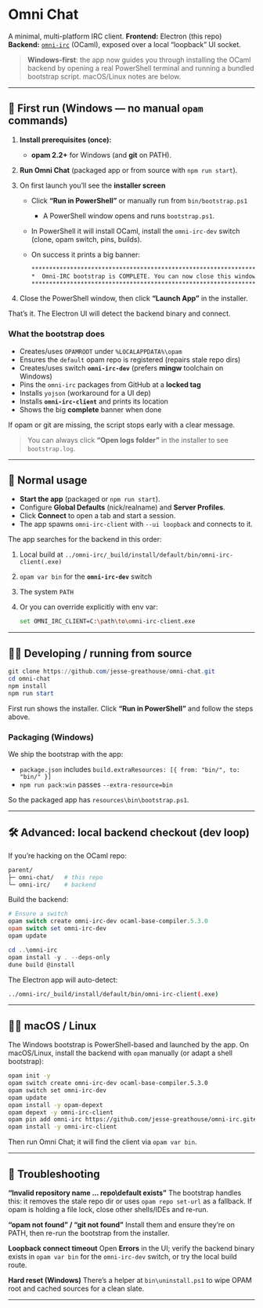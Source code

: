 # Omni Chat

A minimal, multi-platform IRC client.
**Frontend:** Electron (this repo)
**Backend:** [`omni-irc`](https://github.com/jesse-greathouse/omni-irc) (OCaml), exposed over a local “loopback” UI socket.

> **Windows-first**: the app now guides you through installing the OCaml backend by opening a real PowerShell terminal and running a bundled bootstrap script. macOS/Linux notes are below.

---

## 🚀 First run (Windows — no manual `opam` commands)

1. **Install prerequisites (once):**

   * **opam 2.2+** for Windows (and **git** on PATH).

2. **Run Omni Chat** (packaged app or from source with `npm run start`).

3. On first launch you’ll see the **installer screen**
   * Click **“Run in PowerShell”** or manually run from `bin/bootstrap.ps1`
     * A PowerShell window opens and runs `bootstrap.ps1`.
   * In PowerShell it will install OCaml, install the `omni-irc-dev` switch (clone, opam switch, pins, builds).
   * On success it prints a big banner:

     ```sh
     *******************************************************************
     *  Omni-IRC bootstrap is COMPLETE. You can now close this window. *
     *******************************************************************
     ```

4. Close the PowerShell window, then click **“Launch App”** in the installer.

That’s it. The Electron UI will detect the backend binary and connect.

### What the bootstrap does

* Creates/uses `OPAMROOT` under `%LOCALAPPDATA%\opam`
* Ensures the `default` opam repo is registered (repairs stale repo dirs)
* Creates/uses switch **`omni-irc-dev`** (prefers **mingw** toolchain on Windows)
* Pins the `omni-irc` packages from GitHub at a **locked tag**
* Installs `yojson` (workaround for a UI dep)
* Installs **`omni-irc-client`** and prints its location
* Shows the big **complete** banner when done

If opam or git are missing, the script stops early with a clear message.

> You can always click **“Open logs folder”** in the installer to see `bootstrap.log`.

---

## 🧭 Normal usage

* **Start the app** (packaged or `npm run start`).
* Configure **Global Defaults** (nick/realname) and **Server Profiles**.
* Click **Connect** to open a tab and start a session.
* The app spawns `omni-irc-client` with `--ui loopback` and connects to it.

The app searches for the backend in this order:

1. Local build at `../omni-irc/_build/install/default/bin/omni-irc-client(.exe)`
2. `opam var bin` for the **`omni-irc-dev`** switch
3. The system `PATH`
4. Or you can override explicitly with env var:

   ```sh
   set OMNI_IRC_CLIENT=C:\path\to\omni-irc-client.exe
   ```

---

## 🧑‍💻 Developing / running from source

```powershell
git clone https://github.com/jesse-greathouse/omni-chat.git
cd omni-chat
npm install
npm run start
```

First run shows the installer. Click **“Run in PowerShell”** and follow the steps above.

### Packaging (Windows)

We ship the bootstrap with the app:

* `package.json` includes `build.extraResources: [{ from: "bin/", to: "bin/" }]`
* `npm run pack:win` passes `--extra-resource=bin`

So the packaged app has `resources\bin\bootstrap.ps1`.

---

## 🛠️ Advanced: local backend checkout (dev loop)

If you’re hacking on the OCaml repo:

```sh
parent/
├─ omni-chat/   # this repo
└─ omni-irc/    # backend
```

Build the backend:

```powershell
# Ensure a switch
opam switch create omni-irc-dev ocaml-base-compiler.5.3.0
opam switch set omni-irc-dev
opam update

cd ..\omni-irc
opam install -y . --deps-only
dune build @install
```

The Electron app will auto-detect:

```sh
../omni-irc/_build/install/default/bin/omni-irc-client(.exe)
```

---

## 🍎🐧 macOS / Linux

The Windows bootstrap is PowerShell-based and launched by the app. On macOS/Linux, install the backend with `opam` manually (or adapt a shell bootstrap):

```bash
opam init -y
opam switch create omni-irc-dev ocaml-base-compiler.5.3.0
opam switch set omni-irc-dev
opam update
opam install -y opam-depext
opam depext -y omni-irc-client
opam pin add omni-irc https://github.com/jesse-greathouse/omni-irc.git#main -y
opam install -y omni-irc-client
```

Then run Omni Chat; it will find the client via `opam var bin`.

---

## 🧯 Troubleshooting

**“Invalid repository name … repo\default exists”**
The bootstrap handles this: it removes the stale repo dir or uses `opam repo set-url` as a fallback. If opam is holding a file lock, close other shells/IDEs and re-run.

**“opam not found” / “git not found”**
Install them and ensure they’re on PATH, then re-run the bootstrap from the installer.

**Loopback connect timeout**
Open **Errors** in the UI; verify the backend binary exists in `opam var bin` for the `omni-irc-dev` switch, or try the local build route.

**Hard reset (Windows)**
There’s a helper at `bin\uninstall.ps1` to wipe OPAM root and cached sources for a clean slate.

---
